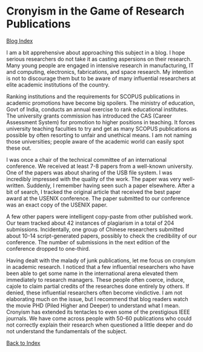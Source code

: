 # Cronyism in the Game of Research Publications

[Blog Index](../index.md)

I am a bit apprehensive about approaching this subject in a blog. I hope serious researchers do not take it as casting aspersions on their research. Many young 
people are engaged in intensive research in manufacturing, IT and computing, electronics, fabrications,  and space research. My intention is not to discourage 
them but to be aware of many influential researchers at elite academic institutions of the country.

Ranking institutions and the requirements for SCOPUS publications in academic promotions have become big spoilers. The ministry of education, Govt of India, 
conducts an annual exercise to rank educational institutes.  The university grants commission has introduced the CAS (Career Assessment System) for promotion to 
higher positions in teaching.  It forces university teaching faculties to try and get as many SCOPUS publications as possible by often resorting to unfair and 
unethical means. I am not naming those universities; people aware of the academic world can easily spot these out. 

I was once a chair of the technical committee of an international conference. We received at least 7-8 papers from a well-known university. One of the papers was 
about sharing of the USB file system. I was incredibly impressed with the quality of the work. The paper was very well-written. Suddenly, I remember having seen 
such a paper elsewhere. After a bit of search, I tracked the original article that received the best paper award at the USENIX conference.  The paper submitted to 
our conference was an exact copy of the USENIX paper. 

A few other papers were intelligent copy-paste from other published work.  Our team tracked about 42 instances of plagiarism in a total of 204 submissions. 
Incidentally, one group of Chinese researchers submitted about 10-14 script-generated papers, possibly to check the credibility of our conference.  The number of 
submissions in the next edition of the conference dropped to one-third. 

Having dealt with the malady of junk publications, let me focus on cronyism in academic research. I noticed that a few influential researchers who have been able 
to get some name in the international arena elevated them immediately to research managers. These people often coerce, induce, cajole to claim partial credits of 
the researches done entirely by others.  If denied, these influential researchers often become vindictive. I am not elaborating much on the issue, but I recommend 
that blog readers watch the movie PHD (Piled Higher and Deeper) to understand what I mean. Cronyism has extended its tentacles to even some of the prestigious 
IEEE journals.  We have come across people with 50-60 publications who could not correctly explain their research when questioned a little deeper and do not 
understand the fundamentals of the subject. 

[Back to Index](../index.md)
